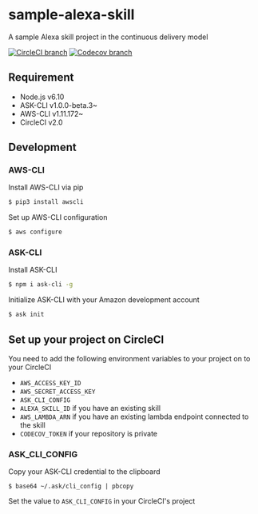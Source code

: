 # sample-alexa-skill

A sample Alexa skill project in the continuous delivery model

[![CircleCI branch](https://img.shields.io/circleci/project/github/ygoto3/sample-alexa-skill/master.svg)]()
[![Codecov branch](https://img.shields.io/codecov/c/github/ygoto3/sample-alexa-skill/master.svg)]()

## Requirement

- Node.js v6.10
- ASK-CLI v1.0.0-beta.3~
- AWS-CLI v1.11.172~
- CircleCI v2.0

## Development

### AWS-CLI

Install AWS-CLI via pip

```sh
$ pip3 install awscli
```

Set up AWS-CLI configuration 

```sh
$ aws configure
```

### ASK-CLI

Install ASK-CLI

```sh
$ npm i ask-cli -g
```

Initialize ASK-CLI with your Amazon development account

```sh
$ ask init
```

## Set up your project on CircleCI

You need to add the following environment variables to your project on to your CircleCI

- `AWS_ACCESS_KEY_ID`
- `AWS_SECRET_ACCESS_KEY`
- `ASK_CLI_CONFIG`
- `ALEXA_SKILL_ID` if you have an existing skill
- `AWS_LAMBDA_ARN` if you have an existing lambda endpoint connected to the skill
- `CODECOV_TOKEN` if your repository is private

### ASK_CLI_CONFIG

Copy your ASK-CLI credential to the clipboard

```
$ base64 ~/.ask/cli_config | pbcopy
```

Set the value to `ASK_CLI_CONFIG` in your CircleCI's project
